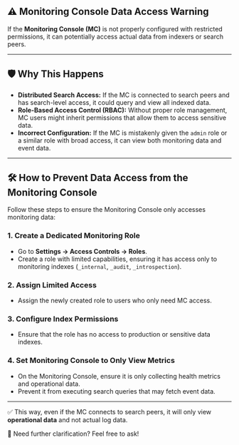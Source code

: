 ## ⚠️ Monitoring Console Data Access Warning

If the **Monitoring Console (MC)** is not properly configured with restricted permissions, it can potentially access actual data from indexers or search peers.

---

## 🛡️ Why This Happens

- **Distributed Search Access:** If the MC is connected to search peers and has search-level access, it could query and view all indexed data.
- **Role-Based Access Control (RBAC):** Without proper role management, MC users might inherit permissions that allow them to access sensitive data.
- **Incorrect Configuration:** If the MC is mistakenly given the `admin` role or a similar role with broad access, it can view both monitoring data and event data.

---

## 🛠️ How to Prevent Data Access from the Monitoring Console

Follow these steps to ensure the Monitoring Console only accesses monitoring data:

### 1. **Create a Dedicated Monitoring Role**
- Go to **Settings → Access Controls → Roles**.
- Create a role with limited capabilities, ensuring it has access only to monitoring indexes (`_internal`, `_audit`, `_introspection`).

### 2. **Assign Limited Access**
- Assign the newly created role to users who only need MC access.

### 3. **Configure Index Permissions**
- Ensure that the role has no access to production or sensitive data indexes.

### 4. **Set Monitoring Console to Only View Metrics**
- On the Monitoring Console, ensure it is only collecting health metrics and operational data.
- Prevent it from executing search queries that may fetch event data.

---

✅ This way, even if the MC connects to search peers, it will only view **operational data** and not actual log data.

🔎 Need further clarification? Feel free to ask!

